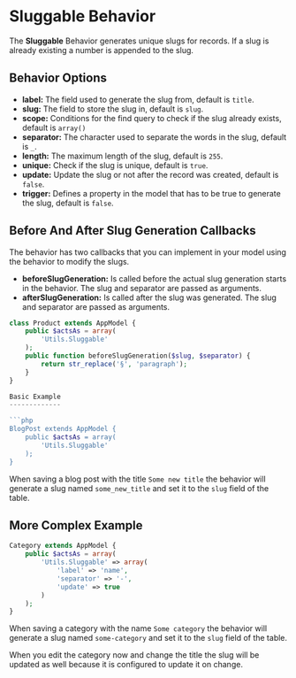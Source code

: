 Sluggable Behavior
==================

The **Sluggable** Behavior generates unique slugs for records. If a slug is already existing a number is appended to the slug.

Behavior Options
----------------

* **label:** The field used to generate the slug from, default is ```title```.
* **slug:** The field to store the slug in, default is ```slug```.
* **scope:** Conditions for the find query to check if the slug already exists, default is ```array()```
* **separator:** The character used to separate the words in the slug, default is ```_```.
* **length:** The maximum length of the slug, default is ```255```.
* **unique:** Check if the slug is unique, default is ```true```.
* **update:** Update the slug or not after the record was created, default is ```false```.
* **trigger:** Defines a property in the model that has to be true to generate the slug, default is ```false```.

Before And After Slug Generation Callbacks
------------------------------------------

The behavior has two callbacks that you can implement in your model using the behavior to modify the slugs.

* **beforeSlugGeneration:** Is called before the actual slug generation starts in the behavior. The slug and separator are passed as arguments.
* **afterSlugGeneration:** Is called after the slug was  generated. The slug and separator are passed as arguments.

```php
class Product extends AppModel {
	public $actsAs = array(
		'Utils.Sluggable'
	);
	public function beforeSlugGeneration($slug, $separator) {
		return str_replace('§', 'paragraph');
	}
}

Basic Example
-------------

```php
BlogPost extends AppModel {
	public $actsAs = array(
		'Utils.Sluggable'
	);
}
```

When saving a blog post with the title ```Some new title``` the behavior will generate a slug named ```some_new_title``` and set it to the ```slug``` field of the table.

More Complex Example
--------------------

```php
Category extends AppModel {
	public $actsAs = array(
		'Utils.Sluggable' => array(
			'label' => 'name',
			'separator' => '-',
			'update' => true
		)
	);
}
```

When saving a category with the name ```Some category``` the behavior will generate a slug named ```some-category``` and set it to the ```slug``` field of the table.

When you edit the category now and change the title the slug will be updated as well because it is configured to update it on change.
